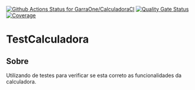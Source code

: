 [![Github Actions Status for GarraOne/CalculadoraCI](https://github.com/GarraOne/CalculadoraCI/workflows/Integra%C3%A7%C3%A3o%20continua%20de%20Java%20com%20Maven/badge.svg)](https://github.com/GarraOne/CalculadoraCI/actions)
[![Quality Gate Status](https://sonarcloud.io/api/project_badges/measure?project=GarraOne_CalculadoraCI&metric=alert_status)](https://sonarcloud.io/summary/new_code?id=GarraOne_CalculadoraCI)
[![Coverage](https://sonarcloud.io/api/project_badges/measure?project=GarraOne_CalculadoraCI&metric=coverage)](https://sonarcloud.io/component_measuresid=GarraOne_CalculadoraCI&metric=coverage)

#  TestCalculadora
## Sobre
Utilizando de testes para verificar se esta correto as funcionalidades da calculadora.
